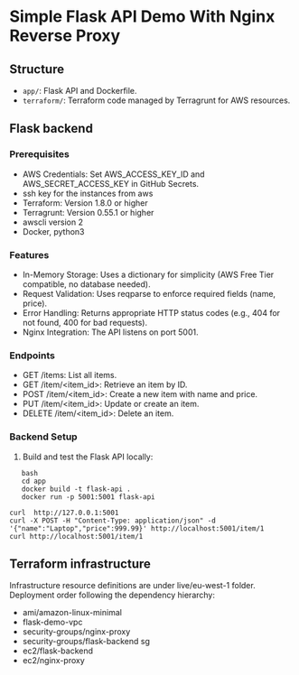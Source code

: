 # Simple Flask API Demo With Nginx Reverse Proxy 

## Structure
* `app/`: Flask API and Dockerfile.
* `terraform/`: Terraform code managed by Terragrunt for AWS resources.


## Flask backend

### Prerequisites 
* AWS Credentials: Set AWS_ACCESS_KEY_ID and AWS_SECRET_ACCESS_KEY in GitHub Secrets.
* ssh key for the instances from aws 
* Terraform: Version 1.8.0 or higher
* Terragrunt: Version 0.55.1 or higher
* awscli version 2
* Docker, python3

### Features
* In-Memory Storage: Uses a dictionary for simplicity (AWS Free Tier compatible, no database needed).
* Request Validation: Uses reqparse to enforce required fields (name, price).
* Error Handling: Returns appropriate HTTP status codes (e.g., 404 for not found, 400 for bad requests).
* Nginx Integration: The API listens on port 5001.

### Endpoints
* GET /items: List all items.
* GET /item/<item_id>: Retrieve an item by ID.
* POST /item/<item_id>: Create a new item with name and price.
* PUT /item/<item_id>: Update or create an item.
* DELETE /item/<item_id>: Delete an item.

### Backend Setup
1. Build and test the Flask API locally:
```
   bash
   cd app
   docker build -t flask-api .
   docker run -p 5001:5001 flask-api

curl  http://127.0.0.1:5001
curl -X POST -H "Content-Type: application/json" -d '{"name":"Laptop","price":999.99}' http://localhost:5001/item/1
curl http://localhost:5001/item/1
```

## Terraform infrastructure
Infrastructure resource definitions are under live/eu-west-1 folder.
Deployment order following the dependency hierarchy: 

* ami/amazon-linux-minimal
* flask-demo-vpc
* security-groups/nginx-proxy
* security-groups/flask-backend sg
* ec2/flask-backend
* ec2/nginx-proxy
